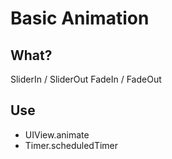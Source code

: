 
# Basic Animation

## What? 
SliderIn /  SliderOut
FadeIn / FadeOut





## Use

- UIView.animate
- Timer.scheduledTimer

